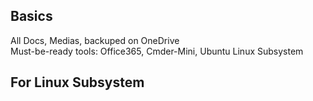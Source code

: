 ## Basics
All Docs, Medias, backuped on OneDrive  
Must-be-ready tools: Office365, Cmder-Mini, Ubuntu Linux Subsystem

## For Linux Subsystem

